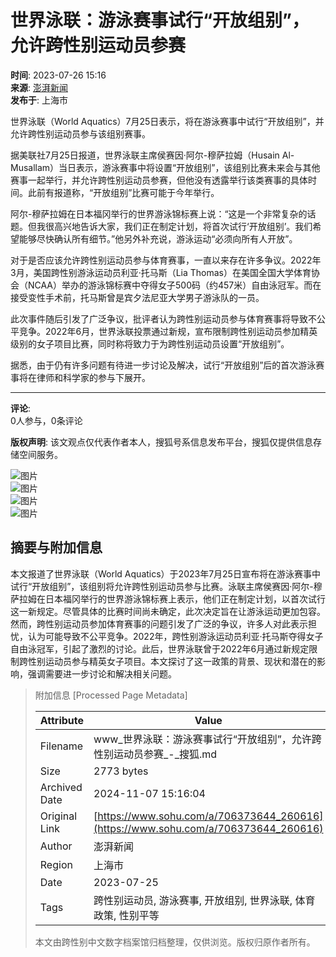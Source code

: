 # 世界泳联：游泳赛事试行“开放组别”，允许跨性别运动员参赛

**时间**: 2023-07-26 15:16  
**来源**: [澎湃新闻](http://m.thepaper.cn/rss_newsDetail_23993069?from=sohu)  
**发布于**: 上海市  

世界泳联（World Aquatics）7月25日表示，将在游泳赛事中试行“开放组别”，并允许跨性别运动员参与该组别赛事。

据美联社7月25日报道，世界泳联主席侯赛因·阿尔-穆萨拉姆（Husain Al-Musallam）当日表示，游泳赛事中将设置“开放组别”，该组别比赛未来会与其他赛事一起举行，并允许跨性别运动员参赛，但他没有透露举行该类赛事的具体时间。此前有报道称，“开放组别”比赛可能于今年举行。

阿尔-穆萨拉姆在日本福冈举行的世界游泳锦标赛上说：“这是一个非常复杂的话题。但我很高兴地告诉大家，我们正在制定计划，将首次试行‘开放组别’。我们希望能够尽快确认所有细节。”他另外补充说，游泳运动“必须向所有人开放”。

对于是否应该允许跨性别运动员参与体育赛事，一直以来存在许多争议。2022年3月，美国跨性别游泳运动员利亚·托马斯（Lia Thomas）在美国全国大学体育协会（NCAA）举办的游泳锦标赛中夺得女子500码（约457米）自由泳冠军。而在接受变性手术前，托马斯曾是宾夕法尼亚大学男子游泳队的一员。

此次事件随后引发了广泛争议，批评者认为跨性别运动员参与体育赛事将导致不公平竞争。2022年6月，世界泳联投票通过新规，宣布限制跨性别运动员参加精英级别的女子项目比赛，同时称将致力于为跨性别运动员设置“开放组别”。

据悉，由于仍有许多问题有待进一步讨论及解决，试行“开放组别”后的首次游泳赛事将在律师和科学家的参与下展开。

---

**评论**:  
0人参与，0条评论  

**版权声明**: 该文观点仅代表作者本人，搜狐号系信息发布平台，搜狐仅提供信息存储空间服务。  

![图片](https://sb.scorecardresearch.com/p?c1=2&c2=34403499&ns_ap_sv=2.1511.10&ns_type=hidden&ns_st_it=a&ns_st_sv=4.0.0&ns_st_ad=1&ns_st_sq=1&ns_st_id=252356&ns_st_ec=1&ns_st_cn=1&ns_st_ev=play&ns_st_ct=va&ns_st_cl=0&ns_st_pt=0&c3=vidoomynet&c4=&c6=&ns_ts=1730992501)  
![图片](https://x.bidswitch.net/sync?ssp=vidoomy)  
![图片](https://ads.stickyadstv.com/auto-user-sync)  
![图片](https://sb.scorecardresearch.com/p?c1=2&c2=34403499&ns_ap_sv=2.1511.10&ns_type=hidden&ns_st_it=a&ns_st_sv=4.0.0&ns_st_ad=1&ns_st_sq=1&ns_st_id=619658&ns_st_ec=1&ns_st_cn=1&ns_st_ev=end&ns_st_ct=va&ns_st_cl=0&ns_st_pt=0&c3=vidoomynet&c4=&c6=&ns_ts=1730992507)

## 摘要与附加信息

<!-- tcd_abstract -->
本文报道了世界泳联（World Aquatics）于2023年7月25日宣布将在游泳赛事中试行“开放组别”，该组别将允许跨性别运动员参与比赛。泳联主席侯赛因·阿尔-穆萨拉姆在日本福冈举行的世界游泳锦标赛上表示，他们正在制定计划，以首次试行这一新规定。尽管具体的比赛时间尚未确定，此次决定旨在让游泳运动更加包容。然而，跨性别运动员参加体育赛事的问题引发了广泛的争议，许多人对此表示担忧，认为可能导致不公平竞争。2022年，跨性别游泳运动员利亚·托马斯夺得女子自由泳冠军，引起了激烈的讨论。此后，世界泳联曾于2022年6月通过新规定限制跨性别运动员参与精英女子项目。本文探讨了这一政策的背景、现状和潜在的影响，强调需要进一步讨论和解决相关问题。
<!-- tcd_abstract_end -->

> 附加信息 [Processed Page Metadata]
>
> | Attribute       | Value                                  |
> |-----------------|----------------------------------------|
> | Filename        | www_世界泳联：游泳赛事试行“开放组别”，允许跨性别运动员参赛_-_搜狐.md                             |
> | Size            | 2773 bytes                           |
> | Archived Date   | 2024-11-07 15:16:04                             |
> | Original Link   | [https://www.sohu.com/a/706373644_260616](https://www.sohu.com/a/706373644_260616)                       |
> | Author          | 澎湃新闻                               |
> | Region          | 上海市                               |
> | Date            | 2023-07-25                                 |
> | Tags            | 跨性别运动员, 游泳赛事, 开放组别, 世界泳联, 体育政策, 性别平等                                 |
>
> 本文由跨性别中文数字档案馆归档整理，仅供浏览。版权归原作者所有。
>